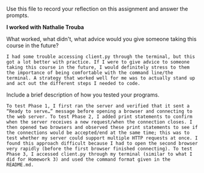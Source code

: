 Use this file to record your reflection on this assignment and answer the prompts.

**I worked with Nathalie Trouba**

What worked, what didn't, what advice would you give someone taking this course in the future?
    
    I had some trouble accessing client.py through the terminal, but this got a lot better with practice. If I were to give advice to someone taking this course in the future, I would definitely stress to them the importance of being comfortable with the command line/the terminal. A strategy that worked well for me was to actually stand up and act out the different steps I needed to code. 

Include a brief description of how you tested your programs.

    To test Phase 1, I first ran the server and verified that it sent a “Ready to serve…” message before opening a browser and connecting to the web server. To test Phase 2, I added print statements to confirm when the server receives a new request/when the connection closes. I then opened two browsers and observed these print statements to see if the connections would be accepted/end at the same time; this was to test whether my server could support multiple HTTP requests at once. I found this approach difficult because I had to open the second browser very rapidly (before the first browser finished connecting). To test Phase 3, I accessed client.py through my terminal (similar to what I did for Homework 3) and used the command format given in the README.md.
